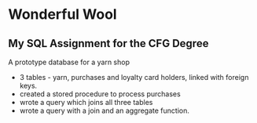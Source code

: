 # Wonderful Wool
## My SQL Assignment for the CFG Degree
A prototype database for a yarn shop 
- 3 tables - yarn, purchases and loyalty card holders, linked with foreign keys. 
- created a stored procedure to process purchases
- wrote a query which joins all three tables 
- wrote a query with a join and an aggregate function.
